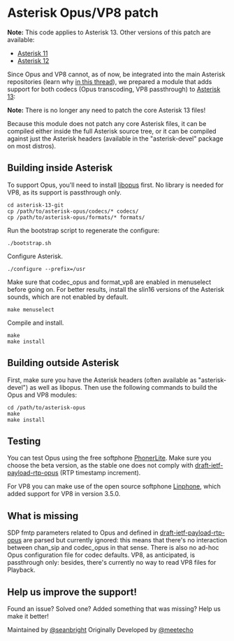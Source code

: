 # Asterisk Opus/VP8 patch

**Note:** This code applies to Asterisk 13.  Other versions of this patch are available:

* [Asterisk 11](https://github.com/seanbright/asterisk-opus/tree/asterisk-11)
* [Asterisk 12](https://github.com/seanbright/asterisk-opus/tree/asterisk-12)

Since Opus and VP8 cannot, as of now, be integrated into the main Asterisk repositories (learn why [in this thread](http://lists.digium.com/pipermail/asterisk-dev/2013-May/060356.html)), we prepared a module that adds support for both codecs (Opus transcoding, VP8 passthrough) to [Asterisk 13](https://github.com/asterisk/asterisk):

**Note:** There is no longer any need to patch the core Asterisk 13 files!

Because this module does not patch any core Asterisk files, it can be compiled either inside the full Asterisk source tree, or it can be compiled against just the Asterisk headers (available in the "asterisk-devel" package on most distros).

## Building inside Asterisk
To support Opus, you'll need to install [libopus](http://www.opus-codec.org/downloads/) first. No library is needed for VP8, as its support is passthrough only.

    cd asterisk-13-git
    cp /path/to/asterisk-opus/codecs/* codecs/
    cp /path/to/asterisk-opus/formats/* formats/

Run the bootstrap script to regenerate the configure:

	./bootstrap.sh

Configure Asterisk.

	./configure --prefix=/usr

Make sure that codec\_opus and format\_vp8 are enabled in menuselect before going on. For better results, install the slin16 versions of the Asterisk sounds, which are not enabled by default.

	make menuselect

Compile and install.

	make
	make install

## Building outside Asterisk
First, make sure you have the Asterisk headers (often available as "asterisk-devel") as well as libopus.  Then use the following commands to build the Opus and VP8 modules:

	cd /path/to/asterisk-opus
	make
	make install

## Testing
You can test Opus using the free softphone [PhonerLite](http://phonerlite.de/download_en.htm). Make sure you choose the beta version, as the stable one does not comply with [draft-ietf-payload-rtp-opus](http://tools.ietf.org/html/draft-ietf-payload-rtp-opus-00) (RTP timestamp increment).

For VP8 you can make use of the open source softphone [Linphone](http://www.linphone.org/eng/linphone/news/linphone-3.5.0-released-for-desktop.html), which added support for VP8 in version 3.5.0.

## What is missing
SDP fmtp parameters related to Opus and defined in [draft-ietf-payload-rtp-opus](http://tools.ietf.org/html/draft-ietf-payload-rtp-opus-00) are parsed but currently ignored: this means that there's no interaction between chan\_sip and codec\_opus in that sense. There is also no ad-hoc Opus configuration file for codec defaults. VP8, as anticipated, is passthrough only: besides, there's currently no way to read VP8 files for Playback.

## Help us improve the support!
Found an issue? Solved one? Added something that was missing? Help us make it better!

Maintained by [@seanbright](https://github.com/seanbright)
Originally Developed by [@meetecho](https://github.com/meetecho)
